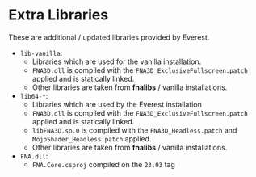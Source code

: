 # Extra Libraries

These are additional / updated libraries provided by Everest.

- `lib-vanilla`: 
  - Libraries which are used for the vanilla installation. 
  - `FNA3D.dll` is compiled with the `FNA3D_ExclusiveFullscreen.patch` applied and is statically linked.
  - Other libraries are taken from **fnalibs** / vanilla installations.
- `lib64-*`:
  - Libraries which are used by the Everest installation
  - `FNA3D.dll` is compiled with the `FNA3D_ExclusiveFullscreen.patch` applied and is statically linked.
  - `libFNA3D.so.0` is compiled with the `FNA3D_Headless.patch` and `MojoShader_Headless.patch` applied.
  - Other libraries are taken from **fnalibs** / vanilla installations.
- `FNA.dll`:
  - `FNA.Core.csproj` compiled on the `23.03` tag
